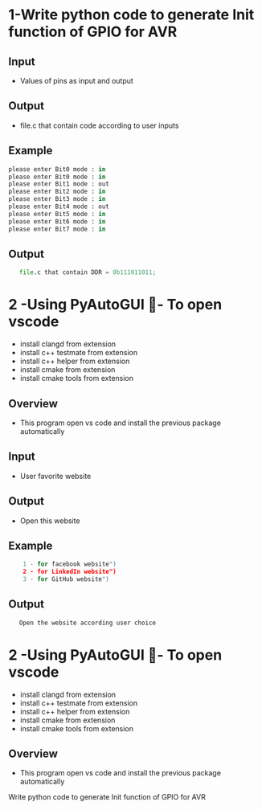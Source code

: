 # 1-Write python code to generate Init function of GPIO for AVR

## Input 
   - Values of pins as input and output
## Output
  - file.c that contain code according to user inputs  
## Example 
```python
please enter Bit0 mode : in
please enter Bit0 mode : in
please enter Bit1 mode : out
please enter Bit2 mode : in
please enter Bit3 mode : in
please enter Bit4 mode : out
please enter Bit5 mode : in
please enter Bit6 mode : in
please enter Bit7 mode : in
```
## Output 
```python
   file.c that contain DDR = 0b111011011;
```

# 2 -Using PyAutoGUI - To open vscode 
- install clangd from extension
- install c++ testmate  from extension
- install c++ helper  from extension
- install cmake  from extension
- install cmake tools  from extension
  
## Overview
- This program open vs code and install the previous package automatically


## Input 
   - User favorite website 
## Output
  - Open this website
## Example 
```python
    1 - for facebook website")
    2 - for LinkedIn website")
    3 - for GitHub website")
```
## Output 
```python
   Open the website according user choice
```

# 2 -Using PyAutoGUI - To open vscode 
- install clangd from extension
- install c++ testmate  from extension
- install c++ helper  from extension
- install cmake  from extension
- install cmake tools  from extension
  
## Overview
- This program open vs code and install the previous package automatically



















Write python code
to generate Init
function of GPIO
for AVR
